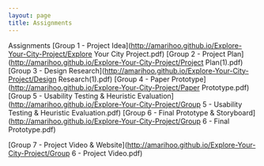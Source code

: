 ```yaml
---
layout: page
title: Assignments
---
```


Assignments
[Group 1 - Project Idea](http://amarihoo.github.io/Explore-Your-City-Project/Explore Your City Project.pdf)
[Group 2 - Project Plan](http://amarihoo.github.io/Explore-Your-City-Project/Project Plan(1).pdf)
[Group 3 - Design Research](http://amarihoo.github.io/Explore-Your-City-Project/Design Research(1).pdf)
[Group 4 - Paper Prototype](http://amarihoo.github.io/Explore-Your-City-Project/Paper Prototype.pdf)
[Group 5 - Usability Testing & Heuristic Evaluation](http://amarihoo.github.io/Explore-Your-City-Project/Group 5 - Usability Testing & Heuristic Evaluation.pdf)
[Group 6 - Final Prototype & Storyboard](http://amarihoo.github.io/Explore-Your-City-Project/Group 6 - Final Prototype.pdf)

[Group 7 - Project Video & Website](http://amarihoo.github.io/Explore-Your-City-Project/Group 6 - Project Video.pdf)
 
        
      
